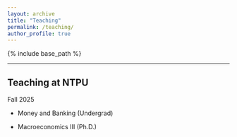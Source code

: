 ```yaml
---
layout: archive
title: "Teaching"
permalink: /teaching/
author_profile: true
---
```


{% include base_path %}

***
## Teaching at NTPU

Fall 2025

* Money and Banking (Undergrad)

* Macroeconomics III (Ph.D.)
